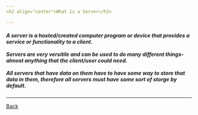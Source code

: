 ```yaml
---
<h2 align="center">What is a Server</h2>

---
```

<h5>A server is a hosted/created computer program or device that provides a service or functionality to a client.
<br></br>
Servers are very versitile and can be used to do many different things- almost anything that the client/user could need.
<br></br>
All servers that have data on them have to have some way to store that data in them, therefore all servers must have some sort of storge by default.</h5>

---

[Back](https://github.com/Osczrr/Osczrr/blob/main/README.md)
